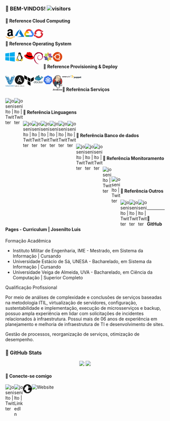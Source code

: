### 🚀 BEM-VINDOS! ![visitors](https://visitor-badge.glitch.me/badge?page_id=josenilto.josenilto)

#### 👻 Reference Cloud Computing

[<img title="Amazon" align="left" alt="josenilto | Twitter" width="30px" src="https://github.com/josenilto/josenilto/blob/master/imagens/icones/cloud.computing/amazon.svg" />][amazon]
[<img title="Microsoft Azure" align="left" alt="josenilto | Twitter" width="30px" src="https://github.com/josenilto/josenilto/blob/master/imagens/icones/cloud.computing/azure.svg" />][microsoftazure]
[<img title="Google Cloud" align="left" alt="josenilto | Twitter" width="30px" src="https://github.com/josenilto/josenilto/blob/master/imagens/icones/cloud.computing/google.svg" />][googlecloud]
[<img title="openstack" align="left" alt="josenilto | Twitter" width="30px" src="https://github.com/josenilto/josenilto/blob/master/imagens/icones/cloud.computing/openshift.svg" />][openstack]

[amazon]: https://aws.amazon.com/pt
[microsoftazure]: https://azure.microsoft.com/pt-br
[googlecloud]: https://cloud.google.com
[openstack]: https://releases.openstack.org

<br>

#### 👻 Reference Operating System

[<img title="Windows" align="left" alt="josenilto | Twitter" width="30px" src="https://github.com/josenilto/josenilto/blob/master/imagens/icones/operating.system/microsoft.svg" />][windows]
[<img title="Linux" align="left" alt="josenilto | Twitter" width="30px" src="https://github.com/josenilto/josenilto/blob/master/imagens/icones/operating.system/linux.svg" />][linux]
[<img title="Red Hat" align="left" alt="josenilto | Twitter" width="30px" src="https://github.com/josenilto/josenilto/blob/master/imagens/icones/operating.system/redhat.svg" />][redhat]
[<img title="Debian" align="left" alt="josenilto | Twitter" width="30px" src="https://github.com/josenilto/josenilto/blob/master/imagens/icones/operating.system/debian.svg" />][debian]
[<img title="CentOs" align="left" alt="josenilto | Twitter" width="30px" src="https://github.com/josenilto/josenilto/blob/master/imagens/icones/operating.system/centos.svg" />][centos]
[<img title="Ubuntu" align="left" alt="josenilto | Twitter" width="30px" src="https://github.com/josenilto/josenilto/blob/master/imagens/icones/operating.system/ubuntu.svg" />][ubuntu]

[windows]: https://docs.microsoft.com/en-us/windows/release-information
[linux]: https://wiki.ubuntu.com/Releases
[redhat]: https://access.redhat.com/articles/3078
[debian]: https://www.debian.org/releases
[centos]: https://www.centos.org/download
[ubuntu]: https://releases.ubuntu.com/

<br>

#### 👻 Reference Provisioning & Deploy

[<img title="Vagrant" align="left" alt="josenilto | Twitter" width="30px" src="https://github.com/josenilto/josenilto/blob/master/imagens/icones/provisioning.deploy/vagrant.svg" />][vagrant]
[<img title="Ansible" align="left" alt="josenilto | Twitter" width="30px" src="https://github.com/josenilto/josenilto/blob/master/imagens/icones/provisioning.deploy/ansible.svg" />][ansible]
[<img title="Terraform" align="left" alt="josenilto | Twitter" width="30px" src="https://github.com/josenilto/josenilto/blob/master/imagens/icones/provisioning.deploy/terraform.svg" />][terraform]
[<img title="Docker" align="left" alt="josenilto | Twitter" width="30px" src="https://github.com/josenilto/josenilto/blob/master/imagens/icones/provisioning.deploy/docker.svg" />][docker]
[<img title="Kubernetes" align="left" alt="josenilto | Twitter" width="30px" src="https://github.com/josenilto/josenilto/blob/master/imagens/icones/provisioning.deploy/kubernets.svg" />][kubernetes]
[<img title="Jenkins" align="left" alt="josenilto | Twitter" width="30px" src="https://github.com/josenilto/josenilto/blob/master/imagens/icones/provisioning.deploy/jenkins.svg" />][jenkins]
[<img title="SonarQube" align="left" alt="josenilto | Twitter" width="30px" src="https://github.com/josenilto/josenilto/blob/master/imagens/icones/provisioning.deploy/sonarqube.svg" />][sonarqube]
[<img title="Puppet" align="left" alt="josenilto | Twitter" width="30px" src="https://github.com/josenilto/josenilto/blob/master/imagens/icones/provisioning.deploy/puppet.svg" />][puppet]

[vagrant]: https://www.vagrantup.com/downloads.html
[ansible]: https://docs.ansible.com/ansible/latest/index.html
[terraform]: https://www.terraform.io/downloads.html
[docker]: https://www.docker.com
[kubernetes]: https://kubernetes.io
[jenkins]: https://www.jenkins.io
[sonarqube]: https://www.sonarqube.org/downloads
[puppet]: https://puppet.com/docs/puppet/7.1/release_notes_puppet.html

<br>

#### 👻 Referência Serviços

[<img title="Apache" align="left" alt="josenilto | Twitter" width="28px" src="https://cdn.jsdelivr.net/npm/simple-icons@v3/icons/apache.svg" />][apache]
[<img title="Nginx" align="left" alt="josenilto | Twitter" width="28px" src="https://cdn.jsdelivr.net/npm/simple-icons@v3/icons/nginx.svg" />][nginx]

[apache]: https://httpd.apache.org/dev/release.html
[nginx]: https://nginx.org

<br>

#### 👻 Referência Linguagens

[<img title="HTML" align="left" alt="josenilto | Twitter" width="28px" src="https://cdn.jsdelivr.net/npm/simple-icons@v3/icons/html5.svg" />][html]
[<img title="CSS" align="left" alt="josenilto | Twitter" width="28px" src="https://cdn.jsdelivr.net/npm/simple-icons@v3/icons/css3.svg" />][css]
[<img title="Java" align="left" alt="josenilto | Twitter" width="28px" src="https://cdn.jsdelivr.net/npm/simple-icons@v3/icons/java.svg" />][java]
[<img title="Python" align="left" alt="josenilto | Twitter" width="28px" src="https://cdn.jsdelivr.net/npm/simple-icons@v3/icons/python.svg" />][python]
[<img title="Php" align="left" alt="josenilto | Twitter" width="28px" src="https://cdn.jsdelivr.net/npm/simple-icons@v3/icons/php.svg" />][php]
[<img title="Bootstrap" align="left" alt="josenilto | Twitter" width="28px" src="https://cdn.jsdelivr.net/npm/simple-icons@v3/icons/bootstrap.svg" />][bootstrap]

[html]: https://www.w3.org/2014/10/html5-rec.html.en
[css]: https://www.w3.org/Style/CSS20/
[java]: https://www.oracle.com/java/technologies/javase-downloads.html
[python]: https://www.python.org/downloads
[php]: https://www.php.net/releases/index.php
[bootstrap]: https://getbootstrap.com/docs/versions

<br>

#### 👻 Referência Banco de dados

[<img title="MySQL" align="left" alt="josenilto | Twitter" width="28px" src="https://cdn.jsdelivr.net/npm/simple-icons@v3/icons/mysql.svg" />][mysql]
[<img title="PostgreSQL" align="left" alt="josenilto | Twitter" width="28px" src="https://cdn.jsdelivr.net/npm/simple-icons@v3/icons/postgresql.svg" />][postgresql]
[<img title="mongoDB" align="left" alt="josenilto | Twitter" width="28px" src="https://cdn.jsdelivr.net/npm/simple-icons@v3/icons/mongodb.svg" />][mongodb]

[mysql]: https://dev.mysql.com/doc/relnotes
[postgresql]: https://www.postgresql.org/docs/release
[mongodb]: https://docs.mongodb.com/manual/release-notes

<br>

#### 👻 Referência Monitoramento

[<img title="Grafana" align="left" alt="josenilto | Twitter" width="28px" src="https://cdn.jsdelivr.net/npm/simple-icons@v3/icons/grafana.svg" />][grafana]

[grafana]: https://grafana.com/docs/grafana/latest/release-notes/

<br>

[<img title="Zabbix" align="left" alt="josenilto | Twitter" width="28px" src="https://cdn.jsdelivr.net/npm/simple-icons@v3/icons/grafana.svg" />][grafana]

[grafana]: https://grafana.com/docs/grafana/latest/release-notes/

<br>

#### 👻 Referência Outros

[<img title="Laravel" align="left" alt="josenilto | Twitter" width="28px" src="https://cdn.jsdelivr.net/npm/simple-icons@v3/icons/laravel.svg" />][laravel]
[<img title="Drupal" align="left" alt="josenilto | Twitter" width="28px" src="https://cdn.jsdelivr.net/npm/simple-icons@v3/icons/drupal.svg" />][drupal]
[<img title="WordPress" align="left" alt="josenilto | Twitter" width="28px" src="https://cdn.jsdelivr.net/npm/simple-icons@v3/icons/wordpress.svg" />][wordpress]

[laravel]: https://laravel.com/docs/5.5/releases
[drupal]: https://www.drupal.org/project/drupal/releases
[wordpress]: https://wordpress.org/download/releases

<br>

---

#### 📝 GitHub Pages - Curriculum | Josenilto Luis

Formação Acadêmica

- Instituto Militar de Engenharia, IME - Mestrado, em Sistema da Informação | Cursando
- Universidade Estácio de Sá, UNESA - Bacharelado, em Sistema da Informação | Cursando
- Universidade Veiga de Almeida, UVA - Bacharelado, em Ciência da Computação | Superior Completo

Qualificação Profissional

Por meio de análises de complexidade e conclusões de serviços baseadas na metodologia ITIL, virtualização de servidores, configuração, sustentabilidade e implementação, execução de microsserviços e backup, possuo ampla experiência em lidar com solicitações de incidentes relacionados à infraestrutura. Possui mais de 06 anos de experiência em planejamento e melhoria de infraestrutura de TI e desenvolvimento de sites.

Gestão de processos, reorganização de serviços, otimização de desempenho.

### 🔨 GitHub Stats

<div align="center">

<img src="https://github-readme-stats.vercel.app/api?username=josenilto&show_icons=true&line_height=45&include_all_commits=true" /> <img src="https://github-readme-stackoverflow.vercel.app/?userID=14906940"  />

</div>

#### 🤙 Conecte-se comigo

[<img title="WhatsApp" align="left" alt="josenilto | Twitter" width="28px" src="https://cdn.jsdelivr.net/npm/simple-icons@v3/icons/whatsapp.svg" />][whatsapp]
[<img title="Linkedin" align="left" alt="josenilto | LinkedIn" width="28px" src="https://cdn.jsdelivr.net/npm/simple-icons@v3/icons/linkedin.svg" />][linkedin]
[<img title="Usuporte" align="left" alt="josenilto | Twitter" width="28px" src="https://raw.githubusercontent.com/iconic/open-iconic/master/svg/globe.svg" />][website]

![Website](https://img.shields.io/website?label=usuporte.com.br&style=for-the-badge&url=https://usuporte.com.br)

[whatsapp]: https://api.whatsapp.com/send?phone=5521981918601&text=Ol%C3%A1%20bem-vindo!%20Ao%20whatsapp%20do%20Josenilto
[linkedin]: https://br.linkedin.com/in/josenilto?trk=profile-badge
[website]: https://www.usuporte.com.br
